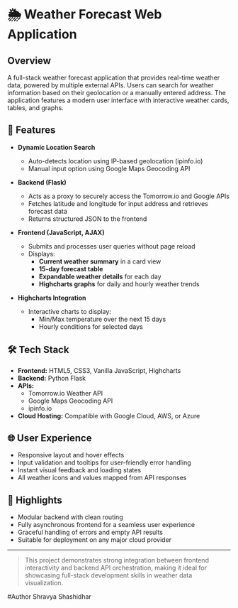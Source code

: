 # 🌦️ Weather Forecast Web Application

## Overview

A full-stack weather forecast application that provides real-time weather data, powered by multiple external APIs. Users can search for weather information based on their geolocation or a manually entered address. The application features a modern user interface with interactive weather cards, tables, and graphs.

## 🔧 Features

- **Dynamic Location Search**
  - Auto-detects location using IP-based geolocation (ipinfo.io)
  - Manual input option using Google Maps Geocoding API

- **Backend (Flask)**
  - Acts as a proxy to securely access the Tomorrow.io and Google APIs
  - Fetches latitude and longitude for input address and retrieves forecast data
  - Returns structured JSON to the frontend

- **Frontend (JavaScript, AJAX)**
  - Submits and processes user queries without page reload
  - Displays:
    - **Current weather summary** in a card view
    - **15-day forecast table**
    - **Expandable weather details** for each day
    - **Highcharts graphs** for daily and hourly weather trends

- **Highcharts Integration**
  - Interactive charts to display:
    - Min/Max temperature over the next 15 days
    - Hourly conditions for selected days

## 🛠️ Tech Stack

- **Frontend:** HTML5, CSS3, Vanilla JavaScript, Highcharts
- **Backend:** Python Flask
- **APIs:**
  - Tomorrow.io Weather API
  - Google Maps Geocoding API
  - ipinfo.io
- **Cloud Hosting:** Compatible with Google Cloud, AWS, or Azure

## 🌐 User Experience

- Responsive layout and hover effects
- Input validation and tooltips for user-friendly error handling
- Instant visual feedback and loading states
- All weather icons and values mapped from API responses

## 📌 Highlights

- Modular backend with clean routing
- Fully asynchronous frontend for a seamless user experience
- Graceful handling of errors and empty API results
- Suitable for deployment on any major cloud provider

---

> This project demonstrates strong integration between frontend interactivity and backend API orchestration, making it ideal for showcasing full-stack development skills in weather data visualization.

#Author
Shravya Shashidhar

